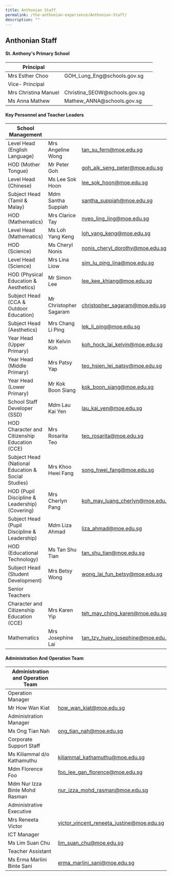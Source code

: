 ```yaml
---
title: Anthonian Staff
permalink: /the-anthonian-experience/Anthonian-Staff/
description: ""
---
```

## Anthonian Staff

#### St. Anthony's Primary School

<table>
<thead>
	<tr>
		<th>Principal</th>
		<th><th>
	</tr>
</thead>
<tbody>
	<tr>
		<td class="tg-0pky">Mrs Esther Choo</td>
		<td class="tg-0pky">GOH_Lung_Eng@schools.gov.sg</span></a></td>
	</tr>
	<tr>
		<td class="tg-0pky">Vice- Principal</td>
		<td class="tg-0pky"></td>
	</tr>
	<tr>
		<td class="tg-0pky">Mrs Christina Manuel</td>
		<td class="tg-0pky">Christina_SEOW@schools.gov.sg</span></a></td>
	</tr>
	<tr>
		<td class="tg-0pky">Ms Anna Mathew</td>
		<td class="tg-0pky">Mathew_ANNA@schools.gov.sg</span></a> </td>
	</tr>
</tbody>
</table>

#### Key Personnel and Teacher Leaders

| School Management                                  |                        |                                    |
|----------------------------------------------------|------------------------|------------------------------------|
| Level Head (English Language)                      | Mrs Angeline Wong      | tan_su_fern@moe.edu.sg             |
| HOD (Mother Tongue)                                | Mr Peter Goh           | goh_aik_seng_peter@moe.edu.sg      |
| Level Head (Chinese)                               | Ms Lee Sok Hoon        | lee_sok_hoon@moe.edu.sg            |
| Subject Head (Tamil & Malay)                       | Mdm Santha Suppiah     | santha_suppiah@moe.edu.sg          |
| HOD (Mathematics)                                  | Mrs Clarice Tay        | nyeo_ling_ling@moe.edu.sg          |
| Level Head (Mathematics)                           | Ms Loh Yang Keng       | loh_yang_keng@moe.edu.sg           |
| HOD (Science)                                      | Ms Cheryl Nonis        | nonis_cheryl_dorothy@moe.edu.sg    |
| Level Head (Science)                               | Mrs Lina Liow          | sim_lu_ping_lina@moe.edu.sg        |
| HOD (Physical Education & Aesthetics)              | Mr Simon Lee           | lee_kee_khiang@moe.edu.sg          |
| Subject Head (CCA & Outdoor Education)             | Mr Christopher Sagaram | christopher_sagaram@moe.edu.sg     |
| Subject Head (Aesthetics)                          | Mrs Chang Li Ping      | lek_li_ping@moe.edu.sg             |
| Year Head (Upper Primary)                          | Mr Kelvin Koh          | koh_hock_lai_kelvin@moe.edu.sg     |
| Year Head (Middle Primary)                         | Mrs Patsy Yap          | teo_hsien_lei_patsy@moe.edu.sg     |
| Year Head (Lower Primary)                          | Mr Kok Boon Siang      | kok_boon_siang@moe.edu.sg          |
| School Staff Developer (SSD)                       | Mdm Lau Kai Yen        | lau_kai_yen@moe.edu.sg             |
| HOD Character and Citizenship Education (CCE)      | Mrs Rosarita Teo       | teo_rosarita@moe.edu.sg            |
| Subject Head (National Education & Social Studies) | Mrs Khoo Hwei Fang     | song_hwei_fang@moe.edu.sg          |
| HOD (Pupil Discipline & Leadership) (Covering)     | Mrs Cherlyn Pang       | koh_may_luang_cherlyn@moe.edu.sg   |
| Subject Head (Pupil Discipline & Leadership)       | Mdm Liza Ahmad         | liza_ahmad@moe.edu.sg              |
| HOD (Educational Technology)                       | Ms Tan Shu Tian        | tan_shu_tian@moe.edu.sg            |
| Subject Head (Student Development)                 | Mrs Betsy Wong         | wong_lai_fun_betsy@moe.edu.sg      |
| Senior Teachers                                    |                        |                                    |
| Character and Citizenship Education (CCE)          | Mrs Karen Yip          |  teh_may_ching_karen@moe.edu.sg    |
| Mathematics                                        | Mrs Josephine Lai      | tan_tzy_huey_josephine@moe.edu.sg  |

#### Administration And Operation Team

| Administration and Operation Team    |                                             |
|--------------------------------------|---------------------------------------------|
| Operation Manager                    |                                             |
| Mr How Wan Kiat                      | how_wan_kiat@moe.edu.sg                     |
| Administration Manager               |                                             |
| Ms Ong Tian Nah                      | ong_tian_nah@moe.edu.sg                     |
| Corporate Support Staff              |                                             |
| Ms Kiliammal d/o Kathamuthu          | kiliammal_kathamuthu@moe.edu.sg             |
| Mdm Florence Foo                     | foo_lee_gan_florence@moe.edu.sg             |
| Mdm Nur Izza Binte Mohd Rasman       |  nur_izza_mohd_rasman@moe.edu.sg            |
| Administrative Executive             |                                             |
| Mrs Reneeta Victor                   | victor_vincent_reneeta_justine@moe.edu.sg   |
| ICT Manager                          |                                             |
| Ms Lim Suan Chu                      | lim_suan_chu@moe.edu.sg                     |
| Teacher Assistant                    |                                             |
| Ms Erma Marlini Binte Sani           |  erma_marlini_sani@moe.edu.sg               |